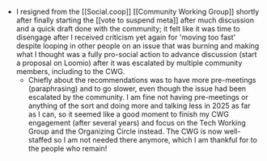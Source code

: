 - I resigned from the [[Social.coop]] [[Community Working Group]] shortly after finally starting the [[vote to suspend meta]] after much discussion and a quick draft done with the community; it felt like it was time to disengage after I received criticism yet again for 'moving too fast' despite looping in other people on an issue that was burning and making what I thought was a fully pro-social action to advance discussion (start a proposal on Loomio) after it was escalated by multiple community members, including to the CWG.
  - Chiefly about the recommendations was to have more pre-meetings (paraphrasing) and to go slower, even though the issue had been escalated by the community. I am fine not having pre-meetings or anything of the sort and doing more and talking less in 2025 as far as I can, so it seemed like a good moment to finish my CWG engagement (after several years) and focus on the Tech Working Group and the Organizing Circle instead. The CWG is now well-staffed so I am not needed there anymore, which I am thankful for to the people who remain!